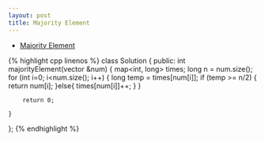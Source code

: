 ```yaml
---
layout: post
title: Majority Element 
---
```


* [Majority Element](https://oj.leetcode.com/problems/majority-element/)

{% highlight cpp linenos %}
class Solution {
public:
    int majorityElement(vector<int> &num) {
        map<int, long> times;
        long n = num.size();
        for (int i=0; i<num.size(); i++) {
            long temp = times[num[i]];
            if (temp >= n/2) {
                return num[i];
            }else{
                 times[num[i]]++;
            }
        }
        
        return 0;
        
    }
};
{% endhighlight %}